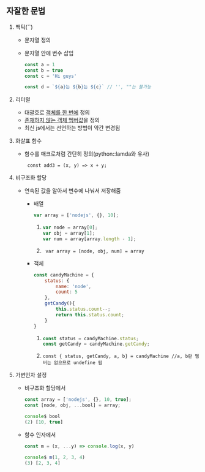 ## 자잘한 문법

1. 백틱(``)

   - 문자열 정의

   - 문자열 안에 변수 삽입

     ```js
     const a = 1
     const b = true
     const c = 'Hi guys'
     
     const d = `${a}는 ${b}는 ${c}` // '', ""는 불가능
     ```

   

2. 리터럴

   - 대괄호로 <u>객체를 한 번에</u> 정의
   - <u>존재하지 않는 객체 멤버값</u>을 정의
   - 최신 js에서는 선언하는 방법이 약간 변경됨

   

3. 화살표 함수

   - 함수를 매크로처럼 간단히 정의(python::lamda와 유사)

     ` const add3 = (x, y) => x + y;`

     

4. 비구조화 할당

   - 연속된 값을 알아서 변수에 나눠서 저장해줌

     * 배열

       ``` js
       var array = ['nodejs', {}, 10]; 
       ```

       1. ```js
          var node = array[0];
          var obj = array[1];
          var num = array[array.length - 1];
          ```

       2. ` var array = [node, obj, num] = array`

     * 객체

       ```js
       const candyMachine = {
           status: {
               name: 'node',
               count: 5
           },
           getCandy(){
               this.status.count--;
               return this.status.count;
           }
       }
       ```

       1. ```js
          const status = candyMachine.status;
          const getCandy = candyMachine.getCandy;
          ```

       2. `const { status, getCandy, a, b} = candyMachine //a, b란 멤버는 없으므로 undefine 됨`

       

5. 가변인자 설정

   - 비구조화 할당에서

     ```js
     const array = ['nodejs', {}, 10, true];
     const [node, obj, ...bool] = array;
     
     console$ bool
     (2) [10, true]
     ```

   - 함수 인자에서

     ```js
     const m = (x, ...y) => console.log(x, y)
     
     console$ m(1, 2, 3, 4)
     (3) [2, 3, 4]
     ```

     



